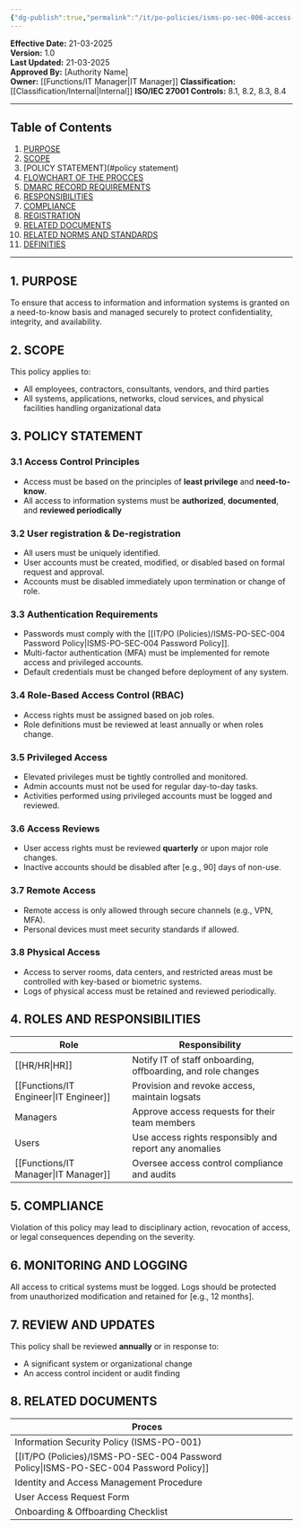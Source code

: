 ```yaml
---
{"dg-publish":true,"permalink":"/it/po-policies/isms-po-sec-006-access-control-policy/"}
---
```


 **Effective Date:** 21-03-2025  
**Version:** 1.0  
**Last Updated:** 21-03-2025  
**Approved By:** [Authority Name]  
**Owner:** [[Functions/IT Manager\|IT Manager]]
**Classification:** [[Classification/Internal\|Internal]]
**ISO/IEC 27001 Controls:** 8.1, 8.2, 8.3, 8.4

---
## **Table of Contents**  
1. [PURPOSE](#purpose)  
2. [SCOPE](#scope)  
3. [POLICY STATEMENT](#policy statement)  
4. [FLOWCHART OF THE PROCCES](#roles-and-responsibilities)  
5. [DMARC RECORD REQUIREMENTS](#dmarc)  
6. [RESPONSIBILITIES](#responsibilities)  
7. [COMPLIANCE](#compliance)  
8. [REGISTRATION](#registrations)  
9. [RELATED DOCUMENTS](#appendices) 
10. [RELATED NORMS AND STANDARDS](#appendices) 
11. [DEFINITIES](#DEFINITIES) 

---

## **1. PURPOSE**  
To ensure that access to information and information systems is granted on a need-to-know basis and managed securely to protect confidentiality, integrity, and availability.
## **2. SCOPE**
This policy applies to:

- All employees, contractors, consultants, vendors, and third parties
- All systems, applications, networks, cloud services, and physical facilities handling organizational data  
 
 ## **3. POLICY STATEMENT** 
 ### 3.1 Access Control Principles
- Access must be based on the principles of **least privilege** and **need-to-know**.
- All access to information systems must be **authorized**, **documented**, and **reviewed periodically**
### 3.2 User registration & De-registration
- All users must be uniquely identified.
- User accounts must be created, modified, or disabled based on formal request and approval.
- Accounts must be disabled immediately upon termination or change of role.
### 3.3 Authentication Requirements
- Passwords must comply with the [[IT/PO (Policies)/ISMS-PO-SEC-004 Password Policy\|ISMS-PO-SEC-004 Password Policy]].
- Multi-factor authentication (MFA) must be implemented for remote access and privileged accounts.
- Default credentials must be changed before deployment of any system.
### 3.4 Role-Based Access Control (RBAC)
- Access rights must be assigned based on job roles.
- Role definitions must be reviewed at least annually or when roles change.
### 3.5 Privileged Access
- Elevated privileges must be tightly controlled and monitored.
- Admin accounts must not be used for regular day-to-day tasks.
- Activities performed using privileged accounts must be logged and reviewed.
### 3.6 Access Reviews
- User access rights must be reviewed **quarterly** or upon major role changes.
- Inactive accounts should be disabled after [e.g., 90] days of non-use.
### 3.7 Remote Access
- Remote access is only allowed through secure channels (e.g., VPN, MFA).
- Personal devices must meet security standards if allowed.
### 3.8 Physical Access
- Access to server rooms, data centers, and restricted areas must be controlled with key-based or biometric systems.
- Logs of physical access must be retained and reviewed periodically.

## 4. ROLES AND RESPONSIBILITIES

| **Role**        | **Responsibility**                                           |
| --------------- | ------------------------------------------------------------ |
| [[HR/HR\|HR]]          | Notify IT of staff onboarding, offboarding, and role changes |
| [[Functions/IT Engineer\|IT Engineer]] | Provision and revoke access, maintain logsats                |
| Managers        | Approve access requests for their team members               |
| Users           | Use access rights responsibly and report any anomalies       |
| [[Functions/IT Manager\|IT Manager]]  | Oversee access control compliance and audits                 |
## 5. COMPLIANCE
Violation of this policy may lead to disciplinary action, revocation of access, or legal consequences depending on the severity.
## 6. MONITORING AND LOGGING
All access to critical systems must be logged. Logs should be protected from unauthorized modification and retained for [e.g., 12 months].
## 7. REVIEW AND UPDATES
This policy shall be reviewed **annually** or in response to:

- A significant system or organizational change
- An access control incident or audit finding
## 8. RELATED DOCUMENTS  

| Proces                                    |     |
| ----------------------------------------- | --- |
| Information Security Policy (ISMS-PO-001) |     |
| [[IT/PO (Policies)/ISMS-PO-SEC-004 Password Policy\|ISMS-PO-SEC-004 Password Policy]]       |     |
| Identity and Access Management Procedure  |     |
| User Access Request Form                  |     |
| Onboarding & Offboarding Checklist        |     |












